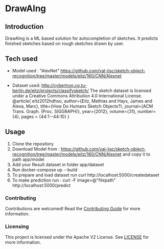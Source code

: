 # DrawAIng

## Introduction

DrawAIng is a ML based solution for autocompletion of sketches. It predicts finished sketches based on rough sketches drawn by user.

## Tech used 

* Model used : "AlexNet" https://github.com/val-iisc/sketch-object-recognition/tree/master/models/eitz/160/CNN/Alexnet

* Dataset used: http://cybertron.cg.tu-berlin.de/eitz/projects/classifysketch/
  The sketch dataset is licensed under a Creative Commons Attribution 4.0 International License.
  @article{
    eitz2012hdhso,
    author={Eitz, Mathias and Hays, James and Alexa, Marc},
    title={How Do Humans Sketch Objects?},
    journal={ACM Trans. Graph. (Proc. SIGGRAPH)},
    year={2012},
    volume={31},
    number={4},
    pages = {44:1--44:10}
  }

## Usage 

1. Clone the repository
2. Download Model from : 
   https://github.com/val-iisc/sketch-object-recognition/tree/master/models/eitz/160/CNN/Alexnet 
   and copy it to path app/model
3. Add your Result dataset in folder app/dataset
4. Run docker-compose up --build
5. To prepare and load  dataset run curl http://localhost:5000/createdataset
6. To make prediction run :  curl -F image=@"filepath"  http://localhost:5000/predict


### Contributing

Contributions are welcomed! Read the [Contributing Guide](./.github/CONTRIBUTING.md) for more information.

### Licensing

This project is licensed under the Apache V2 License. See [LICENSE](LICENSE) for more information.
